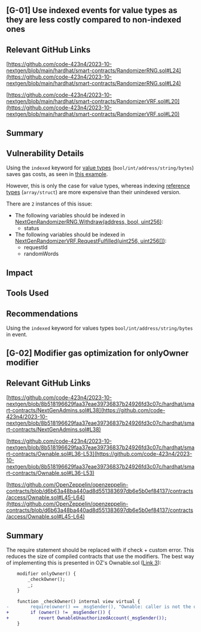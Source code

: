 ## [G-01] Use indexed events for value types as they are less costly compared to non-indexed ones
## Relevant GitHub Links
[https://github.com/code-423n4/2023-10-nextgen/blob/main/hardhat/smart-contracts/RandomizerRNG.sol#L24](https://github.com/code-423n4/2023-10-nextgen/blob/main/hardhat/smart-contracts/RandomizerRNG.sol#L24)

[https://github.com/code-423n4/2023-10-nextgen/blob/main/hardhat/smart-contracts/RandomizerVRF.sol#L20](https://github.com/code-423n4/2023-10-nextgen/blob/main/hardhat/smart-contracts/RandomizerVRF.sol#L20)
## Summary
## Vulnerability Details
Using the `indexed` keyword for [value types](https://docs.soliditylang.org/en/v0.8.21/types.html#value-types) (`bool/int/address/string/bytes`) saves gas costs, as seen in [this example](https://gist.github.com/0xxfu/c292a65ecb61cae6fd2090366ea0877e).

However, this is only the case for value types, whereas indexing [reference types](https://docs.soliditylang.org/en/v0.8.21/types.html#reference-types) (`array/struct`) are more expensive than their unindexed version.

There are `2` instances of this issue:

- The following variables should be indexed in [NextGenRandomizerRNG.Withdraw(address, bool, uint256)](https://github.com/code-423n4/2023-10-nextgen/blob/main/hardhat/smart-contracts/RandomizerRNG.sol#L24):
    - status
- The following variables should be indexed in [NextGenRandomizerVRF.RequestFulfilled(uint256, uint256[])](https://github.com/code-423n4/2023-10-nextgen/blob/main/hardhat/smart-contracts/RandomizerVRF.sol#L20):
    - requestId
    - randomWords

## Impact
## Tools Used
## Recommendations
Using the `indexed` keyword for values types `bool/int/address/string/bytes` in event.
## [G-02] Modifier gas optimization for onlyOwner modifier
## Relevant GitHub Links
[https://github.com/code-423n4/2023-10-nextgen/blob/8b518196629faa37eae39736837b24926fd3c07c/hardhat/smart-contracts/NextGenAdmins.sol#L38](https://github.com/code-423n4/2023-10-nextgen/blob/8b518196629faa37eae39736837b24926fd3c07c/hardhat/smart-contracts/NextGenAdmins.sol#L38)

[https://github.com/code-423n4/2023-10-nextgen/blob/8b518196629faa37eae39736837b24926fd3c07c/hardhat/smart-contracts/Ownable.sol#L36-L53](https://github.com/code-423n4/2023-10-nextgen/blob/8b518196629faa37eae39736837b24926fd3c07c/hardhat/smart-contracts/Ownable.sol#L36-L53)

[https://github.com/OpenZeppelin/openzeppelin-contracts/blob/d6b63a48ba440ad8d551383697db6e5b0ef84137/contracts/access/Ownable.sol#L45-L64](https://github.com/OpenZeppelin/openzeppelin-contracts/blob/d6b63a48ba440ad8d551383697db6e5b0ef84137/contracts/access/Ownable.sol#L45-L64)
## Summary
The require statement should be replaced with if check + custom error. This reduces the size of compiled contracts that use the modifiers. The best way of implementing this is presented in OZ's Ownable.sol ([Link 3]((https://github.com/OpenZeppelin/openzeppelin-contracts/blob/d6b63a48ba440ad8d551383697db6e5b0ef84137/contracts/access/Ownable.sol#L45-L64))):
````diff
    modifier onlyOwner() {
        _checkOwner();
        _;
    }

    function _checkOwner() internal view virtual {
-        require(owner() == _msgSender(), "Ownable: caller is not the owner");
+        if (owner() != _msgSender()) {
+           revert OwnableUnauthorizedAccount(_msgSender());
    }
````
